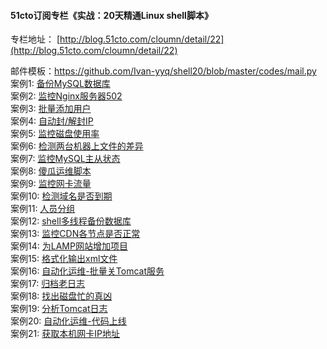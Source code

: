 #### 51cto订阅专栏《实战：20天精通Linux shell脚本》
专栏地址： [http://blog.51cto.com/cloumn/detail/22](http://blog.51cto.com/cloumn/detail/22)

邮件模板：https://github.com/Ivan-yyq/shell20/blob/master/codes/mail.py
</br>
案例1: [备份MySQL数据库](https://github.com/Ivan-yyq/shell20/blob/master/codes/1.md)
</br>
案例2: [监控Nginx服务器502](https://github.com/Ivan-yyq/shell20/blob/master/codes/2.md)
</br>
案例3: [批量添加用户](https://github.com/Ivan-yyq/shell20/blob/master/codes/3.md)
</br>
案例4: [自动封/解封IP](https://github.com/Ivan-yyq/shell20/blob/master/codes/4.md)
</br>
案例5: [监控磁盘使用率](https://github.com/Ivan-yyq/shell20/blob/master/codes/5.md)
</br>
案例6: [检测两台机器上文件的差异](https://github.com/Ivan-yyq/shell20/blob/master/codes/6.md)
</br>
案例7: [监控MySQL主从状态](https://github.com/Ivan-yyq/shell20/blob/master/codes/7.md)
</br>
案例8: [傻瓜运维脚本](https://github.com/Ivan-yyq/shell20/blob/master/codes/8.md)
</br>
案例9: [监控网卡流量](https://github.com/Ivan-yyq/shell20/blob/master/codes/9.md)
</br>
案例10: [检测域名是否到期](https://github.com/Ivan-yyq/shell20/blob/master/codes/10.md)
</br>
案例11: [人员分组](https://github.com/Ivan-yyq/shell20/blob/master/codes/11.md)
</br>
案例12: [shell多线程备份数据库](https://github.com/Ivan-yyq/shell20/blob/master/codes/12.md)
</br>
案例13: [监控CDN各节点是否正常](https://github.com/Ivan-yyq/shell20/blob/master/codes/13.md)
</br>
案例14: [为LAMP网站增加项目](https://github.com/Ivan-yyq/shell20/blob/master/codes/14.md)
</br>
案例15: [格式化输出xml文件](https://github.com/Ivan-yyq/shell20/blob/master/codes/15.md)
</br>
案例16: [自动化运维-批量关Tomcat服务](https://github.com/Ivan-yyq/shell20/blob/master/codes/16.md)
</br>
案例17: [归档老日志](https://github.com/Ivan-yyq/shell20/blob/master/codes/17.md)
</br>
案例18: [找出磁盘忙的真凶](https://github.com/Ivan-yyq/shell20/blob/master/codes/18.md)
</br>
案例19: [分析Tomcat日志](https://github.com/Ivan-yyq/shell20/blob/master/codes/19.md)
</br>
案例20: [自动化运维-代码上线](https://github.com/Ivan-yyq/shell20/blob/master/codes/20.md)
</br>
案例21: [获取本机网卡IP地址](https://github.com/Ivan-yyq/shell20/blob/master/codes/21.md)

